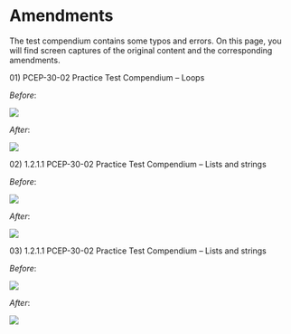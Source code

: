 # Amendments

The test compendium contains some typos and errors. On this page, you will find screen captures of the original content and the corresponding amendments.&#x20;



01\) PCEP-30-02 Practice Test Compendium – Loops

_Before_: &#x20;

![](<.gitbook/assets/Typo 01 on PCEP-30-02 Practice Test Compendium – Loops.png>)

_After_:&#x20;

![](<.gitbook/assets/Correction 01 on PCEP-30-02 Practice Test Compendium – Loops.png>)



02\) 1.2.1.1 PCEP-30-02 Practice Test Compendium – Lists and strings

_Before_:&#x20;

![](<.gitbook/assets/Typo 01 on 1.2.1.1 PCEP-30-02 Practice Test Compendium – Lists and strings.png>)

_After_:&#x20;

![](<.gitbook/assets/Correction 01 on 1.2.1.1 PCEP-30-02 Practice Test Compendium – Lists and strings.png>)



03\) 1.2.1.1 PCEP-30-02 Practice Test Compendium – Lists and strings

_Before_:&#x20;

![](<.gitbook/assets/Typo 02 on 1.2.1.1 PCEP-30-02 Practice Test Compendium – Lists and strings.png>)

_After_:&#x20;

![](<.gitbook/assets/Correction 02 on 1.2.1.1 PCEP-30-02 Practice Test Compendium – Lists and strings.png>)
